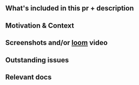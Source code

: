 ## What's included in this pr + description

<!--- Describe your changes in detail -->

## Motivation & Context

<!--- Why is this change required? What problem does it solve? -->

## Screenshots and/or [loom](https://www.loom.com/looms/videos) video

## Outstanding issues

<!--- Any issues in this pr that still need to be addressed in this pr or follow-up pr? -->

## Relevant docs

<!--- Any documentation (Station's or third party apis, libraries, etc. that could be helpful? ) -->
